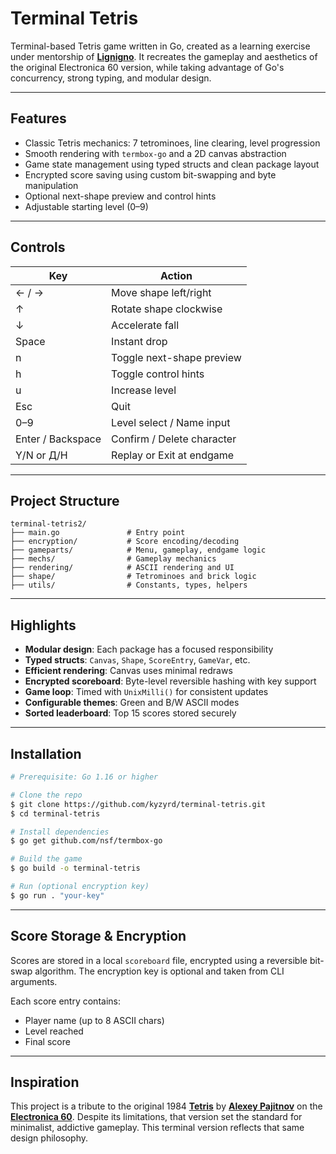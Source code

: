 # Terminal Tetris

Terminal-based Tetris game written in Go, created as a learning exercise under mentorship of **[Lignigno](https://github.com/lignigno)**. It recreates the gameplay and aesthetics of the original Electronica 60 version, while taking advantage of Go's concurrency, strong typing, and modular design.

---

## Features

* Classic Tetris mechanics: 7 tetrominoes, line clearing, level progression
* Smooth rendering with `termbox-go` and a 2D canvas abstraction
* Game state management using typed structs and clean package layout
* Encrypted score saving using custom bit-swapping and byte manipulation
* Optional next-shape preview and control hints
* Adjustable starting level (0–9)

---

## Controls

| Key               | Action                     |
| ----------------- | -------------------------- |
| ← / →             | Move shape left/right      |
| ↑                 | Rotate shape clockwise     |
| ↓                 | Accelerate fall            |
| Space             | Instant drop               |
| n                 | Toggle next-shape preview  |
| h                 | Toggle control hints       |
| u                 | Increase level             |
| Esc               | Quit                       |
| 0–9               | Level select / Name input  |
| Enter / Backspace | Confirm / Delete character |
| Y/N or Д/Н        | Replay or Exit at endgame  |

---

## Project Structure

```
terminal-tetris2/
├── main.go               # Entry point
├── encryption/           # Score encoding/decoding
├── gameparts/            # Menu, gameplay, endgame logic
├── mechs/                # Gameplay mechanics
├── rendering/            # ASCII rendering and UI
├── shape/                # Tetrominoes and brick logic
├── utils/                # Constants, types, helpers
```

---

## Highlights

* **Modular design**: Each package has a focused responsibility
* **Typed structs**: `Canvas`, `Shape`, `ScoreEntry`, `GameVar`, etc.
* **Efficient rendering**: Canvas uses minimal redraws
* **Encrypted scoreboard**: Byte-level reversible hashing with key support
* **Game loop**: Timed with `UnixMilli()` for consistent updates
* **Configurable themes**: Green and B/W ASCII modes
* **Sorted leaderboard**: Top 15 scores stored securely

---

## Installation

```bash
# Prerequisite: Go 1.16 or higher

# Clone the repo
$ git clone https://github.com/kyzyrd/terminal-tetris.git
$ cd terminal-tetris

# Install dependencies
$ go get github.com/nsf/termbox-go

# Build the game
$ go build -o terminal-tetris

# Run (optional encryption key)
$ go run . "your-key"
```

---

## Score Storage & Encryption

Scores are stored in a local `scoreboard` file, encrypted using a reversible bit-swap algorithm. The encryption key is optional and taken from CLI arguments.

Each score entry contains:

* Player name (up to 8 ASCII chars)
* Level reached
* Final score

---

## Inspiration

This project is a tribute to the original 1984 **[Tetris](https://www.youtube.com/watch?v=O0gAgQQHFcQ&t=1s)** by **[Alexey Pajitnov](https://en.m.wikipedia.org/wiki/Alexey_Pajitnov)** on the **[Electronica 60](https://en.m.wikipedia.org/wiki/Elektronika_60)**. Despite its limitations, that version set the standard for minimalist, addictive gameplay. This terminal version reflects that same design philosophy.
